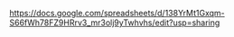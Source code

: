 https://docs.google.com/spreadsheets/d/138YrMt1Gxqm-S66fWh78FZ9HRrv3_mr3olj9yTwhvhs/edit?usp=sharing